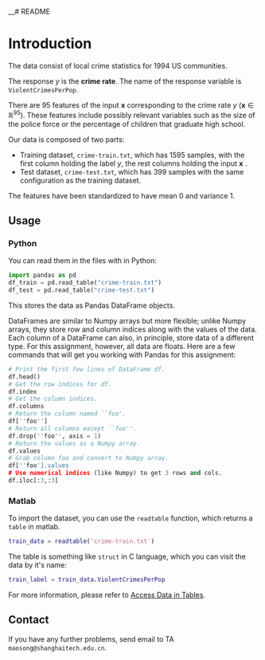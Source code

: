 __# README

# Introduction

The data consist of local crime statistics for $1994$ US communities. 

The response $y$ is the **crime rate**. The name of the response variable is `ViolentCrimesPerPop`. 

There are $95$ features of the input $\mathbf{x}$ corresponding to the crime rate $y$ ($\mathbf{x}\in\mathbb{R}^{95}$). These features include possibly relevant variables such as the size of the police force or the percentage of children that graduate high school. 

Our data is composed of two parts:

- Training dataset, `crime-train.txt`, which has $1595$ samples, with the first column holding the label $y$, the rest columns holding the input $\mathbf{x}$ .
- Test dataset, `crime-test.txt`, which has $399$ samples with the same configuration as the training dataset.

The features have been standardized to have mean $0$ and variance $1$.

## Usage

### Python

You can read them in the files with in Python:

```python
import pandas as pd
df_train = pd.read_table("crime-train.txt")
df_test = pd.read_table("crime-test.txt")
```

This stores the data as Pandas DataFrame objects. 

DataFrames are similar to Numpy arrays but more flexible; unlike Numpy arrays, they store row and column indices along with the values of the data. Each column of a DataFrame can also, in principle, store data of a different type. For this assignment, however, all data are floats. Here are a few commands that will get you working with Pandas for this assignment:

```python
# Print the first few lines of DataFrame df.
df.head()
# Get the row indices for df.
df.index   
# Get the column indices.
df.columns   
# Return the column named ``foo'.
df[''foo'']    
# Return all columns except ``foo''.
df.drop(''foo'', axis = 1) 
# Return the values as a Numpy array.
df.values        
# Grab column foo and convert to Numpy array.
df[''foo'].values     
# Use numerical indices (like Numpy) to get 3 rows and cols.
df.iloc[:3,:3]              
```

### Matlab

To import the dataset, you can use the `readtable` function, which returns a `table` in matlab.

```matlab
train_data = readtable('crime-train.txt')
```

The table is something like `struct` in C language, which you can visit the data by it's name:

```matlab
train_label = train_data.ViolentCrimesPerPop
```

For more information, please refer to [Access Data in Tables](https://www.mathworks.com/help/matlab/matlab_prog/access-data-in-a-table.html).



## Contact

If you have any further problems, send email to TA `maosong@shanghaitech.edu.cn`.